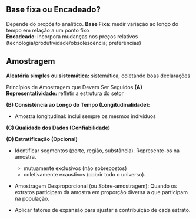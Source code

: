 


## Base fixa ou Encadeado?

Depende do propósito analítico.
**Base Fixa**: medir variação ao longo do tempo em relação a um ponto fixo  
**Encadeado**: incorpora mudanças nos preços relativos (tecnologia/produtividade/obsolescência; preferências)  


## Amostragem

**Aleatória simples ou sistemática:** sistemática, coletando boas declarações

Princípios de Amostragem que Devem Ser Seguidos
**(A) Representatividade:** refletir a estrutura do setor 

**(B) Consistência ao Longo do Tempo (Longitudinalidade):**
+ Amostra longitudinal: inclui sempre os mesmos indivíduos

**(C) Qualidade dos Dados (Confiabilidade)**

**(D) Estratificação (Opcional)**

+ Identificar segmentos (porte, região, substância). Represente-os na amostra. 
	+ mutuamente exclusivos (não sobrepostos) 
	+ coletivamente exaustivos (cobrir todo o universo).

+ Amostragem Desproporcional (ou Sobre-amostragem):
Quando os extratos participam da amostra em proporção diversa a que participam na população. 	

+ Aplicar fatores de expansão para ajustar a contribuição de cada estrato.

